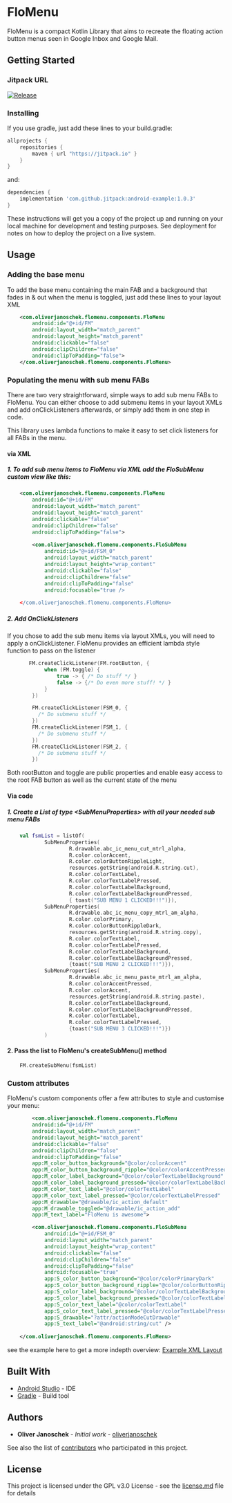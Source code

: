 # FloMenu
FloMenu is a compact Kotlin Library that aims to recreate the floating action button menus seen in Google Inbox and Google Mail.

## Getting Started

### Jitpack URL

[![Release](https://jitpack.io/v/oliverjanoschek/FloMenu.svg)](https://jitpack.io/#oliverjanoschek/FloMenu)

### Installing

If you use gradle, just add these lines to your build.gradle:

```gradle
allprojects {
    repositories {
        maven { url "https://jitpack.io" }
    }
}
```

and:

```gradle
dependencies {
    implementation 'com.github.jitpack:android-example:1.0.3'
}
```

These instructions will get you a copy of the project up and running on your local machine for development and testing purposes. See deployment for notes on how to deploy the project on a live system.

## Usage

### Adding the base menu

To add the base menu containing the main FAB and a background that fades in & out when the menu is toggled, just add these lines to your layout XML

```XML
    <com.oliverjanoschek.flomenu.components.FloMenu
        android:id="@+id/FM"
        android:layout_width="match_parent"
        android:layout_height="match_parent"
        android:clickable="false"
        android:clipChildren="false"
        android:clipToPadding="false">
    </com.oliverjanoschek.flomenu.components.FloMenu>
```
### Populating the menu with sub menu FABs

There are two very straightforward, simple ways to add sub menu FABs to FloMenu. You can either choose to add submenu items in your layout XMLs and add onClickListeners afterwards, or simply add them in one step in code. 

This library uses lambda functions to make it easy to set click listeners for all FABs in the menu.

#### via XML

##### 1. To add sub menu items to FloMenu via XML add the FloSubMenu custom view like this:

```XML
    <com.oliverjanoschek.flomenu.components.FloMenu
        android:id="@+id/FM"
        android:layout_width="match_parent"
        android:layout_height="match_parent"
        android:clickable="false"
        android:clipChildren="false"
        android:clipToPadding="false">
        
        <com.oliverjanoschek.flomenu.components.FloSubMenu
            android:id="@+id/FSM_0"
            android:layout_width="match_parent"
            android:layout_height="wrap_content"
            android:clickable="false"
            android:clipChildren="false"
            android:clipToPadding="false"
            android:focusable="true />
            
    </com.oliverjanoschek.flomenu.components.FloMenu>
```
##### 2. Add OnClickListeners

If you chose to add the sub menu items via layout XMLs, you will need to apply a onClickListener. FloMenu provides an efficient lambda style function to pass on the listener

```Kotlin
       FM.createClickListener(FM.rootButton, {
            when (FM.toggle) {
                true -> { /* Do stuff */ }
                false -> {/* Do even more stuff! */ }
            }
        })

        FM.createClickListener(FSM_0, {
          /* Do submenu stuff */
        })
        FM.createClickListener(FSM_1, {
          /* Do submenu stuff */
        })
        FM.createClickListener(FSM_2, {
          /* Do submenu stuff */
        })
```

Both rootButton and toggle are public properties and enable easy access to the root FAB button as well as the current state of the menu

#### Via code

##### 1. Create a List of type \<SubMenuProperties\> with all your needed sub menu FABs
```Kotlin
    val fsmList = listOf(
            SubMenuProperties(
                    R.drawable.abc_ic_menu_cut_mtrl_alpha,
                    R.color.colorAccent,
                    R.color.colorButtonRippleLight,
                    resources.getString(android.R.string.cut),
                    R.color.colorTextLabel,
                    R.color.colorTextLabelPressed,
                    R.color.colorTextLabelBackground,
                    R.color.colorTextLabelBackgroundPressed,
                    { toast("SUB MENU 1 CLICKED!!!")}),
            SubMenuProperties(
                    R.drawable.abc_ic_menu_copy_mtrl_am_alpha,
                    R.color.colorPrimary,
                    R.color.colorButtonRippleDark,
                    resources.getString(android.R.string.copy),
                    R.color.colorTextLabel,
                    R.color.colorTextLabelPressed,
                    R.color.colorTextLabelBackground,
                    R.color.colorTextLabelBackgroundPressed,
                    {toast("SUB MENU 2 CLICKED!!!")}),
            SubMenuProperties(
                    R.drawable.abc_ic_menu_paste_mtrl_am_alpha,
                    R.color.colorAccentPressed,
                    R.color.colorAccent,
                    resources.getString(android.R.string.paste),
                    R.color.colorTextLabelBackground,
                    R.color.colorTextLabelBackgroundPressed,
                    R.color.colorTextLabel,
                    R.color.colorTextLabelPressed,
                    {toast("SUB MENU 3 CLICKED!!!")})
            )
```

#### 2. Pass the list to FloMenu's createSubMenu() method

```Kotlin
    FM.createSubMenu(fsmList)
```

### Custom attributes

FloMenu's custom components offer a few attributes to style and customise your menu:

```XML
        <com.oliverjanoschek.flomenu.components.FloMenu
        android:id="@+id/FM"
        android:layout_width="match_parent"
        android:layout_height="match_parent"
        android:clickable="false"
        android:clipChildren="false"
        android:clipToPadding="false"
        app:M_color_button_background="@color/colorAccent"
        app:M_color_button_background_ripple="@color/colorAccentPressed"
        app:M_color_label_background="@color/colorTextLabelBackground"
        app:M_color_label_background_pressed="@color/colorTextLabelBackgroundPressed"
        app:M_color_text_label="@color/colorTextLabel"
        app:M_color_text_label_pressed="@color/colorTextLabelPressed"
        app:M_drawable="@drawable/ic_action_default"
        app:M_drawable_toggled="@drawable/ic_action_add"
        app:M_text_label="FloMenu is awesome">

        <com.oliverjanoschek.flomenu.components.FloSubMenu
            android:id="@+id/FSM_0"
            android:layout_width="match_parent"
            android:layout_height="wrap_content"
            android:clickable="false"
            android:clipChildren="false"
            android:clipToPadding="false"
            android:focusable="true"
            app:S_color_button_background="@color/colorPrimaryDark"
            app:S_color_button_background_ripple="@color/colorButtonRippleLight"
            app:S_color_label_background="@color/colorTextLabelBackground"
            app:S_color_label_background_pressed="@color/colorTextLabelBackgroundPressed"
            app:S_color_text_label="@color/colorTextLabel"
            app:S_color_text_label_pressed="@color/colorTextLabelPressed"
            app:S_drawable="?attr/actionModeCutDrawable"
            app:S_text_label="@android:string/cut" />
            
    </com.oliverjanoschek.flomenu.components.FloMenu>
```

see the example here to get a more indepth overview: [Example XML Layout](https://github.com/oliverjanoschek/FloMenu/blob/master/example/src/main/res/layout/activity_main.xml)

## Built With

* [Android Studio](https://developer.android.com/studio/index.html) - IDE
* [Gradle](https://gradle.org/) - Build tool

## Authors

* **Oliver Janoschek** - *Initial work* - [oliverjanoschek](https://github.com/oliverjanoschek)

See also the list of [contributors](https://github.com/oliverjanoschek/FloMenu/contributors) who participated in this project.

## License

This project is licensed under the GPL v3.0 License - see the [license.md](license.md) file for details
